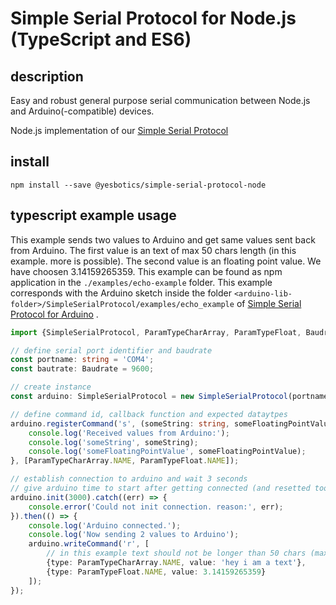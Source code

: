 # Simple Serial Protocol for Node.js (TypeScript and ES6)

## description
Easy and robust general purpose serial communication between Node.js and Arduino(-compatible) devices.

Node.js implementation of our [Simple Serial Protocol](https://gitlab.com/yesbotics/simple-serial-protocol/simple-serial-protocol-docs)

## install
`npm install --save @yesbotics/simple-serial-protocol-node`
 
## typescript example usage
This example sends two values to Arduino and get same values sent back from Arduino.
The first value is an text of max 50 chars length (in this example. more is possible).
The second value is an floating point value. We have choosen 3.14159265359.
This example can be found as npm application in the `./examples/echo-example` folder.
This example corresponds with the Arduino sketch inside the folder `<arduino-lib-folder>/SimpleSerialProtocol/examples/echo_example` of 
[Simple Serial Protocol for Arduino](https://gitlab.com/yesbotics/simple-serial-protocol/simple-serial-protocol-arduino) .
```typescript
import {SimpleSerialProtocol, ParamTypeCharArray, ParamTypeFloat, Baudrate} from '@yesbotics/simple-serial-protocol-node';

// define serial port identifier and baudrate
const portname: string = 'COM4';
const bautrate: Baudrate = 9600;

// create instance
const arduino: SimpleSerialProtocol = new SimpleSerialProtocol(portname, bautrate);

// define command id, callback function and expected dataytpes
arduino.registerCommand('s', (someString: string, someFloatingPointValue: number) => {
    console.log('Received values from Arduino:');
    console.log('someString', someString);
    console.log('someFloatingPointValue', someFloatingPointValue);
}, [ParamTypeCharArray.NAME, ParamTypeFloat.NAME]);

// establish connection to arduino and wait 3 seconds
// give arduino time to start after getting connected (and resetted too)
arduino.init(3000).catch((err) => {
    console.error('Could not init connection. reason:', err);
}).then(() => {
    console.log('Arduino connected.');
    console.log('Now sending 2 values to Arduino');
    arduino.writeCommand('r', [
        // in this example text should not be longer than 50 chars (max length is defined in Arduiono sketch)
        {type: ParamTypeCharArray.NAME, value: 'hey i am a text'},
        {type: ParamTypeFloat.NAME, value: 3.14159265359}
    ]);
});
```




